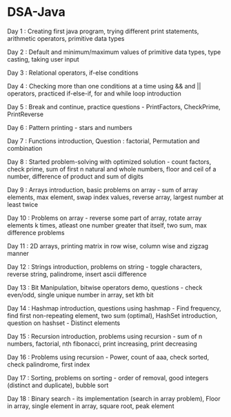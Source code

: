 # DSA-Java

Day 1  : Creating first java program, trying different print statements, arithmetic operators, primitive data types

Day 2  : Default and minimum/maximum values of primitive data types, type casting, taking user input

Day 3  : Relational operators, if-else conditions

Day 4  : Checking more than one conditions at a time using && and || operators, practiced if-else-if, for and while loop introduction

Day 5  : Break and continue, practice questions - PrintFactors, CheckPrime, PrintReverse

Day 6  : Pattern printing - stars and numbers

Day 7  : Functions introduction, Question : factorial, Permutation and combination

Day 8  : Started problem-solving with optimized solution - count factors, check prime, sum of first n natural and whole numbers, floor and ceil of a number, difference of product and sum of digits

Day 9  : Arrays introduction, basic problems on array - sum of array elements, max element, swap index values, reverse array, largest number at least twice

Day 10 : Problems on array - reverse some part of array, rotate array elements k times, atleast one number greater that itself, two sum, max difference problems

Day 11 : 2D arrays, printing matrix in row wise, column wise and zigzag manner

Day 12 : Strings introduction, problems on string - toggle characters, reverse string, palindrome, insert ascii difference

Day 13 : Bit Manipulation, bitwise operators demo, questions - check even/odd, single unique number in array, set kth bit

Day 14 : Hashmap introduction, questions using hashmap - Find frequency, find first non-repeating element, two sum (optimal), HashSet introduction, question on hashset - Distinct elements

Day 15 : Recursion introduction, problems using recursion - sum of n numbers, factorial, nth fibonacci, print increasing, print decreasing

Day 16 : Problems using recursion - Power, count of aaa, check sorted, check palindrome, first index

Day 17 : Sorting, problems on sorting - order of removal, good integers (distinct and duplicate), bubble sort

Day 18 : Binary search - its implementation (search in array problem), Floor in array, single element in array, square root, peak element
